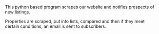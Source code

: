 This python based program scrapes our website and notifies prospects of new listings.

Properties are scraped, put into lists, compared and then if they meet certain conditions, an email is sent to subscribers.

